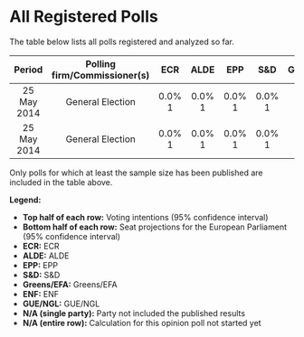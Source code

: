 # All Registered Polls

The table below lists all polls registered and analyzed so far.

| Period     | Polling firm/Commissioner(s) | ECR | ALDE | EPP | S&D | Greens/EFA | ENF | GUE/NGL |
|:----------:|:----------------------------:|:--:|:--:|:--:|:--:|:--:|:--:|:--:|
| 25 May 2014 | General Election | 0.0% <br> 1 | 0.0% <br> 1 | 0.0% <br> 1 | 0.0% <br> 1 | 0.0% <br> 1 | 0.0% <br> 1 | 0.0% <br> 1 |
| 25 May 2014 | General Election | 0.0% <br> 1 | 0.0% <br> 1 | 0.0% <br> 1 | 0.0% <br> 1 | 0.0% <br> 1 | 0.0% <br> 1 | 0.0% <br> 1 |

Only polls for which at least the sample size has been published are included in the table above.

**Legend:**
+ **Top half of each row:** Voting intentions (95% confidence interval)
+ **Bottom half of each row:** Seat projections for the European Parliament (95% confidence interval)
+ **ECR:** ECR
+ **ALDE:** ALDE
+ **EPP:** EPP
+ **S&D:** S&D
+ **Greens/EFA:** Greens/EFA
+ **ENF:** ENF
+ **GUE/NGL:** GUE/NGL
+ **N/A (single party):** Party not included the published results
+ **N/A (entire row):** Calculation for this opinion poll not started yet

